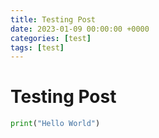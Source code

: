 ```yaml
---
title: Testing Post
date: 2023-01-09 00:00:00 +0000
categories: [test]
tags: [test]
---
```


# Testing Post
```python
print("Hello World")
```